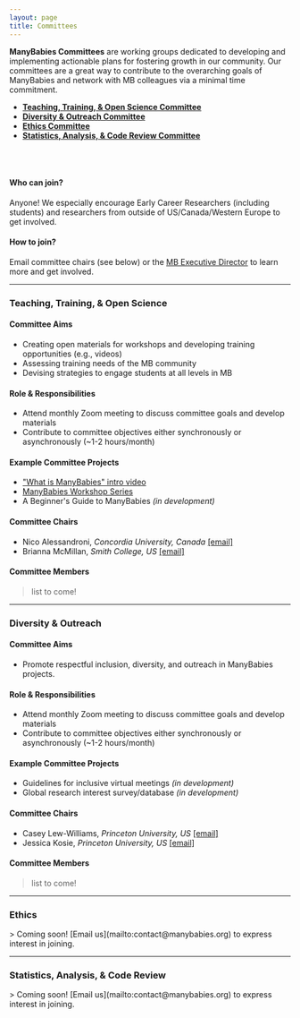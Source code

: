 ```yaml
---
layout: page
title: Committees
---
```




**ManyBabies Committees** are working groups dedicated to developing and implementing actionable plans for fostering growth in our community. Our committees are a great way to contribute to the overarching goals of ManyBabies and network with MB colleagues via a minimal time commitment.

* <a href="#ttos"><b>Teaching, Training, & Open Science Committee</b></a>
* <a href="#divout"><b>Diversity & Outreach Committee</b></a>
* <a href="#ethics"><b>Ethics Committee</b></a>
* <a href="#stats"><b>Statistics, Analysis, & Code Review Committee</b></a>
<br>
<br>

#### Who can join? 
Anyone! We especially encourage Early Career Researchers (including students) and researchers from outside of US/Canada/Western Europe to get involved.

#### How to join?
Email committee chairs (see below) or the [MB Executive Director](mailto:contact@manybabies.org) to learn more and get involved. 
<br>

***
<h3 id="ttos">Teaching, Training, & Open Science</h3>

#### Committee Aims
* Creating open materials for workshops and developing training opportunities (e.g., videos)
* Assessing training needs of the MB community
* Devising strategies to engage students at all levels in MB

#### Role & Responsibilities
* Attend monthly Zoom meeting to discuss committee goals and develop materials
* Contribute to committee objectives either synchronously or asynchronously (~1-2 hours/month)

#### Example Committee Projects
* ["What is ManyBabies" intro video](https://www.youtube.com/watch?v=EnI5sIZiwJE)
* [ManyBabies Workshop Series](https://www.youtube.com/playlist?list=PLynqjZusW6nv30QKSo-I4CrI7Xsm2ph1D)
* A Beginner's Guide to ManyBabies *(in development)*

#### Committee Chairs
* Nico Alessandroni, *Concordia University, Canada* [[email]](mailto:nicolas.alessandroni@concordia.ca)
* Brianna McMillan, *Smith College, US* [[email]](mailto:bmcmillan@smith.edu)

#### Committee Members
> list to come!


***
<h3 id="divout">Diversity & Outreach</h3>

#### Committee Aims
* Promote respectful inclusion, diversity, and outreach in ManyBabies projects.

#### Role & Responsibilities
* Attend monthly Zoom meeting to discuss committee goals and develop materials
* Contribute to committee objectives either synchronously or asynchronously (~1-2 hours/month)

#### Example Committee Projects
* Guidelines for inclusive virtual meetings *(in development)*
* Global research interest survey/database *(in development)*

#### Committee Chairs
* Casey Lew-Williams, *Princeton University, US* [[email]](mailto:caseylw@princeton.edu)
* Jessica Kosie, *Princeton University, US* [[email]](mailto:jkosie@princeton.edu)

#### Committee Members
> list to come!

***
<h3 id="ethics">Ethics</h3>
> Coming soon! [Email us](mailto:contact@manybabies.org) to express interest in joining.

***
<h3 id="stats">Statistics, Analysis, & Code Review</h3>
> Coming soon! [Email us](mailto:contact@manybabies.org) to express interest in joining.


